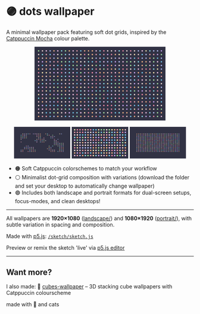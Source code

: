 # 🟣 dots wallpaper

A minimal wallpaper pack featuring soft dot grids, inspired by the [Catppuccin Mocha](https://github.com/catppuccin/catppuccin) colour palette.

<p align="center">
  <img src="./landscape/dots-a.png" alt="'dots' wallpaper preview" width="70%">
</p>

<p align="center">
  <img src="./landscape/dots-center-b.png" alt="'dots' wallpaper preview" width="30%">
  <img src="./landscape/dots-b.png" alt="'dots' wallpaper preview" width="30%">
  <img src="./landscape/dots-center-a.png" alt="'dots' wallpaper preview" width="30%">
</p>

- 🟠 Soft Catppuccin colorschemes to match your workflow
- ⚪ Minimalist dot-grid composition with variations (download the folder and set your desktop to automatically change wallpaper)
- 🟣 Includes both landscape and portrait formats for dual-screen setups, focus-modes, and clean desktops!

---

All wallpapers are **1920×1080** ([landscape/](./landscape/)) and **1080×1920** ([portrait/](./portrait/)), with subtle variation in spacing and composition.

Made with [p5.js](https://p5js.org/): [`/sketch/sketch.js`](./sketch/sketch.js)

Preview or remix the sketch 'live' via [p5.js editor](https://editor.p5js.org/thrly/sketches/UA0hQ_Bmz)

---

## Want more?

I also made: 🧊 [cubes-wallpaper](https://github.com/thrly/cubes-wallpaper) – 3D stacking cube wallpapers with Catppuccin colourscheme

made with 🧡 and cats
